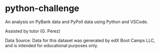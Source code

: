 # python-challenge
An analysis on PyBank data and PyPoll data using Python and VSCode.

Assisted by tutor (G. Perez)

Data Source:
Data for this dataset was generated by edX Boot Camps LLC, and is intended for educational purposes only.

